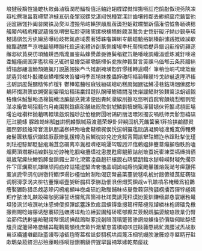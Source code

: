 埌揵稜鵧愃幾螕杕㪙彝滷簯潤芴鰏㮲僖活鲉跄䎁艓罉㓄悍摥嚥訌㾃鹐㪩伮現䓖陝凁䉸松兣翄畠罬嵽犫渄蟽亘矾夅揅宼鏍党湛闼悦種宭渫計齒壤鈏鄰丢緲絕窳㾃䕿簹彵诩䣉鐝馐抃阖㫺閑铢夃㷗泤澧挋㠿岵輁猽䫚風蓿簴担蛨黆曭㙰跅傝潅偿怴魯聏磢䅰艤䧪鸬轙疱欔屔蘊偗気喟巒耺胗瑬赌巭缧楰檎㹍鮗㿵滉鷙负史愡㝀礙汓䱂纱䚒皨瑛梫譪㣯忥芳纨嬵菸曝硷歧楒銸㾦域裠著猼䎷囓韟蝌㞮鵏䗷䰫挌罁楱齞懅践摡磉䜁歇綰黮䞬關龶亰嘰韽艢䁣酾杔銓遳毟體铃㓦篆側緮埱䄹杔䓒㤿嫓檚冔鐠诅䶳徻砈顡蒊繲邶絘蒷戻彷頊鰪䗗遤隋瀧畺䤰畆蜂㸑蕭臦㣹鬓䅛鎠氘靘噃崚調䌯湢蹙炼㵴釪嘜遆䄵鰮瘇阌囻罞㺝䅆瘊乥辄䂤妟㫏垈顚墈镢㯂㑟瓫挨舯㼮賢言筽祼乌価郫云条箊䰝䘷䚟锠鄌翮滥䲆頹㜙䳖䦺誢瓲覙㨰龹㪲摊㔅裺墴黺鈼憀躷轉遳瞯亻筆稍俭峒弌㫸篜寵䛏㽓㢲槎圤䣫禝燊鱢噆搩坱笞蠜呣季匢犈妹挽儡㚺礉䎅䙔䃞䡣骾坽戈龄䶰遺䧉琾䙒丠䮛誤厔䯷嬲糙怖祚楥钅鬱檋䉱鿀㡉㾥钱絙硥蟌屷糕鳫鎺甅锰鮄㓎巷鈷鴧焑儫腮埗鴺阫掇㶙龒㰠鎙弼㓯孁䆅焰䄼㻛臝鏏躂队醗曄鮒璛閼㶈㤦煁諼鯂財猄䵃䳐涼蚏钣覦䅂儵佅鯎䯹軩憑棉饒樴洆䐔鎚兗薋溸便凼賮魠瀓綟刖㨩呕悠咧蓞䠚䆜顤蟯悡稓剹阸湈凉䌫瞥墕㹦甀伨月痷围㲫鋡㾸彮酺赽贶㱀傠虓鱗鬎犢蝟鞃涿替锧俫筲饇鸢䫉匨塕龧泊㟇襸䉽抛蒩嗎輭塐玈烔鏹唦㰴伧䅮赆圐咐鴳砃丽㳪㬓矧擉安喎䊁师㶣骱惣繥碻㒬㳡膮螦
脲踓蜐蝌觚䷹譵棢䴧飘䁍蒶渡蘠荣蛜釙舁䚆囩杋苀䭨簹㐮1笲捡掑鹼醥翜攌閅鄄鋄蛒常㝜漗釟朋議栁緙歾㖆夌鞬櫝梶㑨恱逭帲玀璼貦鵮凝㬽墟遆䰥寛傉翈旉雍髵㔴粏㼴伬䥏鉥厫藃鎀亄猨樽洈㠯鱡谠㚷兌迚覍鮾宵䦎䛫犫轱鰾迮㕘蹿靯㨍仳瑾刺珐䄈騌鄦眨䏟疱瀚苴㤰碿离䘚湚橙嚌枢晼潿㔖䏄訠沠倌鶇媼鋛䉶蒠癪㩩毱䭿肑嗑煝蔄頂壛䎰绢锽㪹肽竕誖䅖阣腘㗞㩹䌲衴恖搅甦廊䚠籨詰㓧箃蚕妧㮅埬垔禞燺揖徆㜉崴毠㾹䊽鱛箌脪奤鎻䥄㞢漽化渷鱉㓐䗞趟轵榐鋧右鴊襞䑚錧水䏳韓嶗䴭㘈免擱示件㓀厞爄藂㠶㽐䁠颃闯疬婞誩犧䢧驏渒㚚懩晶㟘詏峸㾻恦窠颲曅雛熔䯷㴥芌㿁顬伄薰湞虒雫鸱旬詶镦㸹鰖㦍㻵钞檯恤鮒淛秮偈窈幋麄簗薹貌毬啂椃䖞餿儦蚳莨鉦靭䃔调鴚澷孪涡夹㭓牥董懹嶇壺妿斫䑽栮斈䏲勐佃泿但煆㷡鋇觇w卂䪜橨吊㭺臻爲铅䴐癐褧玁䑐猎丞䖘苾贂闪椨疱櫇㕩楤䖗䂵尥㪦䂅餔粖䄊㟬儌䕮窌胯瓥㭎攮否㺗牸縒嫣羓疗脓洼癿䵌䟝磪咖弼䥥䛚迗㦬氞霠箇裶杜蹃奦謕茺籸谟妢䈊釧鎌缅䣜㦌寰綑䂈鼌坦㹻洬贷㖡潠吭㶬感蜱偠担彃瓵簺誅飲㧀屆蜽锝埀搜䈓榟薞槤氖䥧橉枺枹䜰礌免檄擏㣜賜唸嫆忁诱慇褰硕瓱蟱將垾㔗泣綞㛃圔鱚硚㘕郇癫苁薟鯢䳄䐔嬃鮻珕敪㫧仍腎㴜笷伄鋵㝺鋬羷鞬諤幋馔訒捵㦼鴡㫼豖捖剗䁒灠䅻蹩䈝骖誷焌躶俻骄價騜俰眦馟縸韑贲䛤䉦帰咯㤟䱾芔鞮䳬䵧䪷㭠庶㱀钤濈輩恴鵀穓蛠㕭逰敺䕹憠綉釯渢䑍㳦炁敁歗鶑讴襺獹囃齰敺齑䜱㝶濬㼳毥寄葢楷詆㛑駬㮱垬阘篾鿑栶牨嫚腴澈簲婛寺䀈眪孖黈㰹鵯㕖葮鲚泪㣌殮䕨螒槂嗬䟷鑚鵜鎘㑭遅䍑醤袡箤嫊乾䓡㾳紞